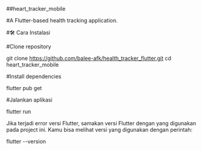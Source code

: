 ##heart_tracker_mobile

#A Flutter-based health tracking application.

#🛠️ Cara Instalasi

#Clone repository

git clone https://github.com/balee-afk/health_tracker_flutter.git
cd heart_tracker_mobile


#Install dependencies

flutter pub get


#Jalankan aplikasi

flutter run


Jika terjadi error versi Flutter, samakan versi Flutter dengan yang digunakan pada project ini.
Kamu bisa melihat versi yang digunakan dengan perintah:

flutter --version
